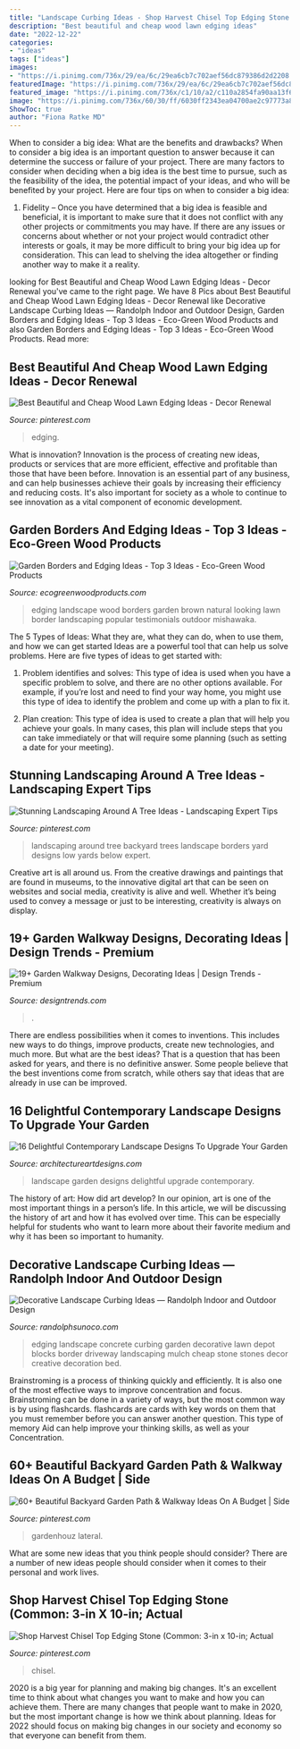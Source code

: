 ```yaml
---
title: "Landscape Curbing Ideas - Shop Harvest Chisel Top Edging Stone (common: 3-in X 10-in; Actual"
description: "Best beautiful and cheap wood lawn edging ideas"
date: "2022-12-22"
categories:
- "ideas"
tags: ["ideas"]
images:
- "https://i.pinimg.com/736x/29/ea/6c/29ea6cb7c702aef56dc879386d2d2208.jpg"
featuredImage: "https://i.pinimg.com/736x/29/ea/6c/29ea6cb7c702aef56dc879386d2d2208.jpg"
featured_image: "https://i.pinimg.com/736x/c1/10/a2/c110a2854fa90aa13f6bcc096bfa1f64--stone-edging-patio-stone.jpg"
image: "https://i.pinimg.com/736x/60/30/ff/6030ff2343ea04700ae2c97773a81184.jpg"
ShowToc: true
author: "Fiona Ratke MD"
---
```



When to consider a big idea: What are the benefits and drawbacks?
When to consider a big idea is an important question to answer because it can determine the success or failure of your project. There are many factors to consider when deciding when a big idea is the best time to pursue, such as the feasibility of the idea, the potential impact of your ideas, and who will be benefited by your project. Here are four tips on when to consider a big idea:
1. Fidelity – Once you have determined that a big idea is feasible and beneficial, it is important to make sure that it does not conflict with any other projects or commitments you may have. If there are any issues or concerns about whether or not your project would contradict other interests or goals, it may be more difficult to bring your big idea up for consideration. This can lead to shelving the idea altogether or finding another way to make it a reality.


	

		
looking for Best Beautiful and Cheap Wood Lawn Edging Ideas - Decor Renewal you've came to the right page. We have 8 Pics about Best Beautiful and Cheap Wood Lawn Edging Ideas - Decor Renewal like Decorative Landscape Curbing Ideas — Randolph Indoor and Outdoor Design, Garden Borders and Edging Ideas - Top 3 Ideas - Eco-Green Wood Products and also Garden Borders and Edging Ideas - Top 3 Ideas - Eco-Green Wood Products. Read more:
		
    
## Best Beautiful And Cheap Wood Lawn Edging Ideas - Decor Renewal

<img loading=lazy src="https://i.pinimg.com/736x/29/ea/6c/29ea6cb7c702aef56dc879386d2d2208.jpg" onerror="this.onerror=null;this.src='https://tse2.mm.bing.net/th?id=OIP.4-PHCukilzPGt0JzLZSuQgHaE8&amp;pid=15.1';" alt="Best Beautiful and Cheap Wood Lawn Edging Ideas - Decor Renewal">

_Source: pinterest.com_

>edging. 

	

What is innovation?
Innovation is the process of creating new ideas, products or services that are more efficient, effective and profitable than those that have been before. Innovation is an essential part of any business, and can help businesses achieve their goals by increasing their efficiency and reducing costs. It's also important for society as a whole to continue to see innovation as a vital component of economic development.

    
## Garden Borders And Edging Ideas - Top 3 Ideas - Eco-Green Wood Products

<img loading=lazy src="https://ecogreenwoodproducts.com/wp-content/uploads/2015/07/lawn-edging-brown.jpg" onerror="this.onerror=null;this.src='https://tse4.mm.bing.net/th?id=OIP.s3OvnZAH9kNhYbRHdZ4h9gHaFj&amp;pid=15.1';" alt="Garden Borders and Edging Ideas - Top 3 Ideas - Eco-Green Wood Products">

_Source: ecogreenwoodproducts.com_

>edging landscape wood borders garden brown natural looking lawn border landscaping popular testimonials outdoor mishawaka. 

	

The 5 Types of Ideas: What they are, what they can do, when to use them, and how we can get started
Ideas are a powerful tool that can help us solve problems. Here are five types of ideas to get started with:
1. Problem identifies and solves: This type of idea is used when you have a specific problem to solve, and there are no other options available. For example, if you’re lost and need to find your way home, you might use this type of idea to identify the problem and come up with a plan to fix it.

2. Plan creation: This type of idea is used to create a plan that will help you achieve your goals. In many cases, this plan will include steps that you can take immediately or that will require some planning (such as setting a date for your meeting).


    
## Stunning Landscaping Around A Tree Ideas - Landscaping Expert Tips

<img loading=lazy src="https://i.pinimg.com/originals/3b/1f/ac/3b1facf89ee2d97c2e2a4b94c5e9d7ff.jpg" onerror="this.onerror=null;this.src='https://tse3.mm.bing.net/th?id=OIP.waQPEfL9YPdILk1EfSzcJgHaFj&amp;pid=15.1';" alt="Stunning Landscaping Around A Tree Ideas - Landscaping Expert Tips">

_Source: pinterest.com_

>landscaping around tree backyard trees landscape borders yard designs low yards below expert. 

	

Creative art is all around us. From the creative drawings and paintings that are found in museums, to the innovative digital art that can be seen on websites and social media, creativity is alive and well. Whether it’s being used to convey a message or just to be interesting, creativity is always on display.

    
## 19+ Garden Walkway Designs, Decorating Ideas | Design Trends - Premium

<img loading=lazy src="https://images.designtrends.com/wp-content/uploads/2016/01/09055818/Shabby-Chic-Style-Garden-Path.jpg" onerror="this.onerror=null;this.src='https://tse4.mm.bing.net/th?id=OIP.YYq5WG3OJBaVioWrsWkgtQHaFj&amp;pid=15.1';" alt="19+ Garden Walkway Designs, Decorating Ideas | Design Trends - Premium">

_Source: designtrends.com_

>. 

	

There are endless possibilities when it comes to inventions. This includes new ways to do things, improve products, create new technologies, and much more. But what are the best ideas? That is a question that has been asked for years, and there is no definitive answer. Some people believe that the best inventions come from scratch, while others say that ideas that are already in use can be improved.

    
## 16 Delightful Contemporary Landscape Designs To Upgrade Your Garden

<img loading=lazy src="http://www.architectureartdesigns.com/wp-content/uploads/2015/08/16-Delightful-Contemporary-Landscape-Designs-To-Upgrade-Your-Garden-9.jpg" onerror="this.onerror=null;this.src='https://tse1.mm.bing.net/th?id=OIP.sX1gZ1h72-Ge1r1uk0MfPQHaLI&amp;pid=15.1';" alt="16 Delightful Contemporary Landscape Designs To Upgrade Your Garden">

_Source: architectureartdesigns.com_

>landscape garden designs delightful upgrade contemporary. 

	

The history of art: How did art develop?
In our opinion, art is one of the most important things in a person’s life. In this article, we will be discussing the history of art and how it has evolved over time. This can be especially helpful for students who want to learn more about their favorite medium and why it has been so important to humanity.

    
## Decorative Landscape Curbing Ideas — Randolph Indoor And Outdoor Design

<img loading=lazy src="https://www.randolphsunoco.com/wp-content/uploads/2018/12/creative-decorative-landscape-curbing-ideas.jpg" onerror="this.onerror=null;this.src='https://tse3.mm.bing.net/th?id=OIP.VXK76su4Yp_TLDsWQtThxwHaFj&amp;pid=15.1';" alt="Decorative Landscape Curbing Ideas — Randolph Indoor and Outdoor Design">

_Source: randolphsunoco.com_

>edging landscape concrete curbing garden decorative lawn depot blocks border driveway landscaping mulch cheap stone stones decor creative decoration bed. 

	

Brainstroming is a process of thinking quickly and efficiently. It is also one of the most effective ways to improve concentration and focus. Brainstroming can be done in a variety of ways, but the most common way is by using flashcards. flashcards are cards with key words on them that you must remember before you can answer another question. This type of memory Aid can help improve your thinking skills, as well as your Concentration.

    
## 60+ Beautiful Backyard Garden Path &amp; Walkway Ideas On A Budget | Side

<img loading=lazy src="https://i.pinimg.com/736x/60/30/ff/6030ff2343ea04700ae2c97773a81184.jpg" onerror="this.onerror=null;this.src='https://tse2.mm.bing.net/th?id=OIP.3FUPrcvJlLi2CT7a0tcgLwHaLJ&amp;pid=15.1';" alt="60+ Beautiful Backyard Garden Path &amp; Walkway Ideas On A Budget | Side">

_Source: pinterest.com_

>gardenhouz lateral. 

	

What are some new ideas that you think people should consider?
There are a number of new ideas people should consider when it comes to their personal and work lives.

    
## Shop Harvest Chisel Top Edging Stone (Common: 3-in X 10-in; Actual

<img loading=lazy src="https://i.pinimg.com/736x/c1/10/a2/c110a2854fa90aa13f6bcc096bfa1f64--stone-edging-patio-stone.jpg" onerror="this.onerror=null;this.src='https://tse3.mm.bing.net/th?id=OIP.Zj9iojA2G19qiOeBIv5auAHaHa&amp;pid=15.1';" alt="Shop Harvest Chisel Top Edging Stone (Common: 3-in x 10-in; Actual">

_Source: pinterest.com_

>chisel. 

	

2020 is a big year for planning and making big changes. It's an excellent time to think about what changes you want to make and how you can achieve them.
There are many changes that people want to make in 2020, but the most important change is how we think about planning. Ideas for 2022 should focus on making big changes in our society and economy so that everyone can benefit from them.

